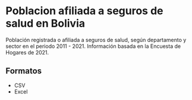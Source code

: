 # Poblacion afiliada a seguros de salud en Bolivia

Población registrada o afiliada a seguros de salud, según departamento y sector en el periodo 2011 - 2021. Información basada en la Encuesta de Hogares de 2021.

## Formatos
- CSV
- Excel